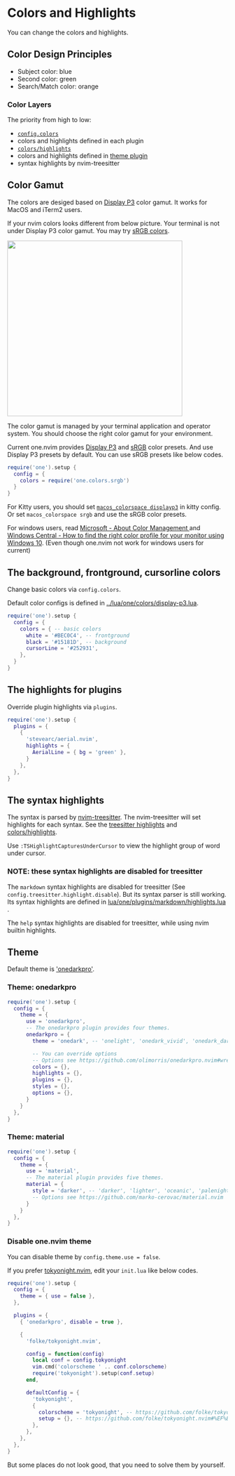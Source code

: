 # Colors and Highlights

You can change the colors and highlights.

## Color Design Principles

- Subject color: blue
- Second color: green
- Search/Match color: orange

### Color Layers

The priority from high to low:

- [`config.colors`](../lua/one/colors/display-p3.lua)
- colors and highlights defined in each plugin
- [`colors/highlights`](../lua/one/plugins/colors/highlights.lua)
-  colors and highlights defined in [theme plugin](../lua/one/plugins/themes/init.lua)
- syntax highlights by nvim-treesitter

## Color Gamut

The colors are desiged based on [Display P3](https://www.color.org/chardata/rgb/DisplayP3.xalter) color gamut. It works for MacOS and iTerm2 users.

If your nvim colors looks different from below picture. Your terminal is not under Display P3 color gamut.
You may try [sRGB colors](../lua/one/colors/srgb.lua).

<img src="https://media.githubusercontent.com/media/adoyle-h/_imgs/master/github/one.nvim/colors.png" height="400px" />

The color gamut is managed by your terminal application and operator system.
You should choose the right color gamut for your environment.

Current one.nvim provides [Display P3](../lua/one/colors/display-p3.lua) and [sRGB](../lua/one/colors/srgb.lua) color presets.
And use Display P3 presets by default. You can use sRGB presets like below codes.

```lua
require('one').setup {
  config = {
    colors = require('one.colors.srgb')
  }
}
```

For Kitty users, you should set [`macos_colorspace displayp3`](https://sw.kovidgoyal.net/kitty/conf/#opt-kitty.macos_colorspace) in kitty config. Or set `macos_colorspace srgb` and use the sRGB color presets.

For windows users, read [Microsoft - About Color Management
](https://support.microsoft.com/en-us/windows/about-color-management-2a2ed8fa-cf09-83c5-e55c-d1428519f616) and [Windows Central - How to find the right color profile for your monitor using Windows 10](https://www.windowscentral.com/how-configure-correct-color-profile-your-monitor-windows-10). (Even though one.nvim not work for windows users for current)

## The background, frontground, cursorline colors

Change basic colors via `config.colors`.

Default color configs is defined in [../lua/one/colors/display-p3.lua](../lua/one/colors/display-p3.lua).

```lua
require('one').setup {
  config = {
    colors = { -- basic colors
      white = '#BEC0C4', -- frontground
      black = '#15181D', -- background
      cursorLine = '#252931',
    },
  }
}
```

## The highlights for plugins

Override plugin highlights via `plugins`.

```lua
require('one').setup {
  plugins = {
    {
      'stevearc/aerial.nvim',
      highlights = {
        AerialLine = { bg = 'green' },
      }
    },
  },
}
```

## The syntax highlights

The syntax is parsed by [nvim-treesitter](https://github.com/nvim-treesitter/nvim-treesitter). The nvim-treesitter will set highlights for each syntax. See the [treesitter highlights](../lua/one/plugins/treesitter/highlights.lua) and [colors/highlights](../lua/one/plugins/colors/highlights.lua).

Use `:TSHighlightCapturesUnderCursor` to view the highlight group of word under cursor.

### NOTE: these syntax highlights are disabled for treesitter

The `markdown` syntax highlights are disabled for treesitter (See `config.treesitter.highlight.disable`).
But its syntax parser is still working.
Its syntax highlights are defined in [lua/one/plugins/markdown/highlights.lua](../lua/one/plugins/markdown/highlights.lua) .

The `help` syntax highlights are disabled for treesitter, while using nvim builtin highlights.

## Theme

Default theme is ['onedarkpro'](../lua/one/plugins/themes/onedarkpro.lua).

### Theme: onedarkpro

```lua
require('one').setup {
  config = {
    theme = {
      use = 'onedarkpro',
      -- The onedarkpro plugin provides four themes.
      onedarkpro = {
        theme = 'onedark', -- 'onelight', 'onedark_vivid', 'onedark_dark'

        -- You can override options
        -- Options see https://github.com/olimorris/onedarkpro.nvim#wrench-configuration
        colors = {},
        highlights = {},
        plugins = {},
        styles = {},
        options = {},
      }
    }
  },
}
```

### Theme: material

```lua
require('one').setup {
  config = {
    theme = {
      use = 'material',
      -- The material plugin provides five themes.
      material = {
        style = 'darker', -- 'darker', 'lighter', 'oceanic', 'palenight' 'deep ocean'
        -- Options see https://github.com/marko-cerovac/material.nvim
      }
    }
  },
}
```

### Disable one.nvim theme

You can disable theme by `config.theme.use = false`.

If you prefer [tokyonight.nvim](https://github.com/folke/tokyonight.nvim), edit your `init.lua` like below codes.

```lua
require('one').setup {
  config = {
    theme = { use = false },
  },

  plugins = {
    { 'onedarkpro', disable = true },

    {
      'folke/tokyonight.nvim',

      config = function(config)
        local conf = config.tokyonight
        vim.cmd('colorscheme ' .. conf.colorscheme)
        require('tokyonight').setup(conf.setup)
      end,

      defaultConfig = {
        'tokyonight',
        {
          colorscheme = 'tokyonight', -- https://github.com/folke/tokyonight.nvim#-usage
          setup = {}, -- https://github.com/folke/tokyonight.nvim#%EF%B8%8F-configuration
        },
      },
    },
  },
}
```

But some places do not look good, that you need to solve them by yourself.

